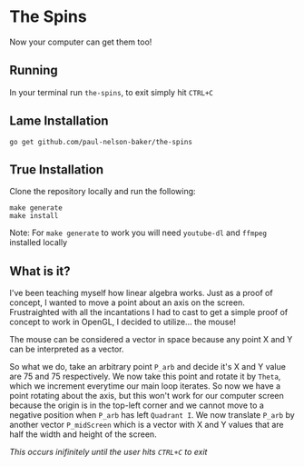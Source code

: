 # The Spins
Now your computer can get them too!

## Running
In your terminal run `the-spins`, to exit simply hit `CTRL+C`

## Lame Installation
`go get github.com/paul-nelson-baker/the-spins`

## True Installation
Clone the repository locally and run the following:

```
make generate
make install
```

Note: For `make generate` to work you will need `youtube-dl` and `ffmpeg` installed locally

## What is it?
I've been teaching myself how linear algebra works. Just as a proof of concept, I wanted to
move a point about an axis on the screen. Frustraighted with all the incantations I had to
cast to get a simple proof of concept to work in OpenGL, I decided to utilize... the mouse!

The mouse can be considered a vector in space because any point X and Y can be interpreted
as a vector.

So what we do, take an arbitrary point `P_arb` and decide it's X and Y value are 75 and 75
respectively. We now take this point and rotate it by `Theta`, which we increment everytime
our main loop iterates. So now we have a point rotating about the axis, but this won't work
for our computer screen because the origin is in the top-left corner and we cannot move to
a negative position when `P_arb` has left `Quadrant I`. We now translate `P_arb` by another
vector `P_midScreen` which is a vector with X and Y values that are half the width and height
of the screen.

*This occurs inifinitely until the user hits `CTRL+C` to exit*

